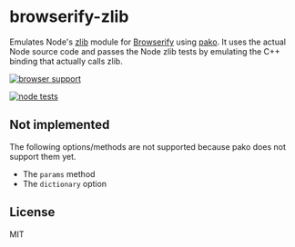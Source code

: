 # browserify-zlib

Emulates Node's [zlib](http://nodejs.org/api/zlib.html) module for [Browserify](http://browserify.org)
using [pako](https://github.com/nodeca/pako). It uses the actual Node source code and passes the Node zlib tests
by emulating the C++ binding that actually calls zlib.

[![browser support](https://ci.testling.com/devongovett/browserify-zlib.png)
](https://ci.testling.com/devongovett/browserify-zlib)

[![node tests](https://travis-ci.org/devongovett/browserify-zlib.svg)
](https://travis-ci.org/devongovett/browserify-zlib)

## Not implemented

The following options/methods are not supported because pako does not support them yet.

- The `params` method
- The `dictionary` option

## License

MIT
